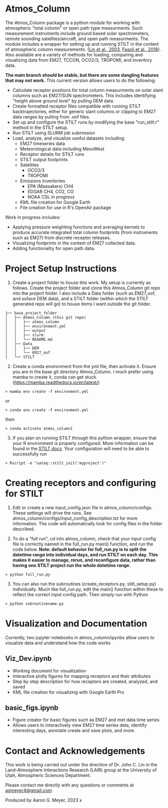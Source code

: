 # Atmos_Column

The Atmos_Column package is a python module for working with atmospheric "total column" or open path type measurments. Such measurement instruments include ground based solar spectrometers, remote sounding satellites/aircraft, and open path measurments. The module includes a wrapper for setting up and running STILT in the context of atmospheric column measurements.  ([Lin et al., 2003](https://doi.org/10.1029/2002JD003161), [Fasoli et al., 2018](https://doi.org/10.5194/gmd-11-2813-2018)). Also available are a variety of methods for loading, comparing and visualizing data from EM27, TCCON, OCO2/3, TROPOMI, and inventory data. 

**The main branch should be stable, but there are some dangling features that may not work.** This current version allows users to do the following:

- Calculate receptor positions for total column measurments on solar slant columns such as EM27/SUN spectrometers. This includes identifying "height above ground level" by pulling DEM data.
- Create formatted receptor files compatible with running STILT backtrajectories, either for generic slant columns or clipping to EM27 data ranges by pulling from .oof files. 
- Set up and configure the STILT runs by modifying the base "run_stilt.r" method in the STILT setup. 
- Run STILT using SLURM job submission
- Load, analyze, and visualize useful datasets including:
    - EM27 timeseries data
    - Meteorological data including MesoWest
    - Receptor details for STILT runs
    - STILT output footprints
    - Satellites 
        - OCO2/3
        - TROPOMI
    - Emissions Inventories
        - EPA (Maasakers) CH4
        - EDGAR CH4, CO2, CO
        - NOAA CSL *in progress*
    - KML file creation for Google Earth
    - File creation for use in R's OpenAir package

Work in progress includes:

- Applying pressure weighting functions and averaging kernels to produce accurate integrated total column footprints (from instruments such as EM27) from discrete receptor releases. 
- Visualizing footprints in the context of EM27 collected data.
- Adding functionality for open path data. 


# Project Setup Instructions

1. Create a project folder to house this work. My setup is currently as follows. Create the project folder and clone this Atmos_Column git repo into the project folder. I also include a Data folder (such as EM27_oof, and suface DEM data), and a STILT folder (within which the STILT generated repo will go) to house items I want outside the git folder.

```
├── base_project_folder
│   ├── Atmos_Column (this git repo)
│   │   ├── atmos_column
│   │   ├── environment.yml
│   │   ├── output
│   │   ├── slurm
│   │   └── README.md
│   ├── Data
│   │   ├── DEM
│   │   └── EM27_oof
│   └── STILT
```

2. Create a conda environment from the yml file, then activate it. Ensure you are in the base git directory Atmos_Column. I much prefer using mamba to create it, conda can get stuck. (https://mamba.readthedocs.io/en/latest/)
```
> mamba env create -f environment.yml
```  
or 
```
> conda env create -f environment.yml
```
then
```
> conda activate atmos_column1
```

3. If you plan on running STILT through this python wrapper, ensure that your R environment is properly configured. More information can be found in the [STILT docs](https://uataq.github.io/stilt/#/). Your configuration will need to be able to successfully run 
```
> Rscript -e "uataq::stilt_init('myproject')"
```

# Creating receptors and configuring for STILT

1. Edit or create a new input_config.json file in atmos_column/configs. These settings will drive the runs. See atmos_column/configs/input_config_description.txt for more information. The code will automatically look for config files in the folder described. 

2. To do a "full run", cd into atmos_column, check that your input config file is correctly named in the full_run.py main() function, and run the code below. **Note: default behavior for full_run.py is to split the datetime range into individual days, and run STILT on each day. This makes it easier to manage, rerun, and reconfigure data, rather than having one STILT project run the whole datetime range.**
```
> python full_run.py
``` 

3. You can also run the subroutines (create_receptors.py, stilt_setup.py) individually. Much like full_run.py, edit the main() function within these to reflect the correct input config path. Then simply run with Python
```
> python subroutinename.py
```

# Visualization and Documentation

Currently, two jupyter notebooks in atmos_column/ipynbs allow users to visualize data and understand how the code works

## Viz_Dev.ipynb
 - Working document for visualization
 - Interactive plotly figures for mapping receptors and their attributes
 - Step by step description for how receptors are created, analyzed, and saved
 - KML file creation for visualizing with Google Earth Pro

## basic_figs.ipynb
 - Figure creator for basic figures such as EM27 and met data time series
 - Allows users to interactively view EM27 time series data, identify interesting days, annotate create and save plots, and more. 

# Contact and Acknowledgements
This work is being carried out under the direction of Dr. John C. Lin in the Land-Atmosphere Interactions Research (LAIR) group at the University of Utah, Atmospheric Sciences Department. 

Please contact me directly with any questions or comments at agmeyer4@gmail.com. 

Produced by Aaron G. Meyer, 2023
x